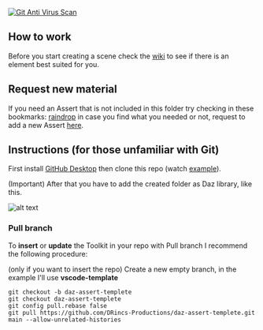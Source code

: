 [![Git Anti Virus Scan](https://github.com/DRincs-Productions/My-DAZ-3D-Library/actions/workflows/antivirus.yml/badge.svg)](https://github.com/DRincs-Productions/My-DAZ-3D-Library/actions/workflows/antivirus.yml)

## How to work
Before you start creating a scene check the [wiki](https://github.com/DRincs-Productions/My-DAZ-3D-Library/wiki) to see if there is an element best suited for you.


## Request new material

If you need an Assert that is not included in this folder try checking in these bookmarks: [raindrop](https://raindrop.io/drincs)
in case you find what you needed or not, request to add a new Assert [here](https://github.com/DRincs-Productions/daz-assert-posing/issues/new/choose).

## Instructions (for those unfamiliar with Git)

First install [GitHub Desktop](https://desktop.github.com/) then clone this repo (watch [example](https://docs.github.com/en/desktop/contributing-and-collaborating-using-github-desktop/adding-and-cloning-repositories/cloning-a-repository-from-github-to-github-desktop)).

(Important) After that you have to add the created folder as Daz library, like this.

![alt text](https://github.com/DonRP/BBS-3D/blob/master/images/2021-06-052.webp "Daz")


### Pull branch

To **insert** or **update** the Toolkit in your repo with Pull branch I recommend the following procedure:

(only if you want to insert the repo) Create a new empty branch, in the example I'll use **vscode-template**

```shell
git checkout -b daz-assert-templete
git checkout daz-assert-templete
git config pull.rebase false
git pull https://github.com/DRincs-Productions/daz-assert-templete.git main --allow-unrelated-histories

```
